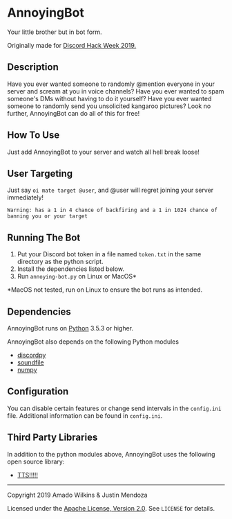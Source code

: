 # AnnoyingBot
Your little brother but in bot form.

Originally made for [Discord Hack Week 2019.](https://blog.discordapp.com/discord-community-hack-week-build-and-create-alongside-us-6b2a7b7bba33)

## Description
Have you ever wanted someone to randomly @mention everyone in your server and scream at you in voice channels? Have you ever wanted to spam someone's DMs without having to do it yourself? Have you ever wanted someone to randomly send you unsolicited kangaroo pictures? Look no further, AnnoyingBot can do all of this for free!

## How To Use
Just add AnnoyingBot to your server and watch all hell break loose!

## User Targeting
Just say `oi mate target @user`, and @user will regret joining your server immediately! 

`Warning: has a 1 in 4 chance of backfiring and a 1 in 1024 chance of banning you or your target`

## Running The Bot
1. Put your Discord bot token in a file named `token.txt` in the same directory as the python script.
2. Install the dependencies listed below.
3. Run `annoying-bot.py` on Linux or MacOS*

*MacOS not tested, run on Linux to ensure the bot runs as intended.

## Dependencies
AnnoyingBot runs on [Python](https://www.python.org/) 3.5.3 or higher.

AnnoyingBot also depends on the following Python modules
- [discordpy](https://github.com/Rapptz/discord.py)
- [soundfile](https://github.com/bastibe/SoundFile)
- [numpy](https://www.numpy.org/)

## Configuration
You can disable certain features or change send intervals in the `config.ini` file. Additional information can be found in `config.ini`.

## Third Party Libraries
In addition to the python modules above, AnnoyingBot uses the following open source library:
- [TTS!!!!!](https://github.com/Epicalert/tts-followed-by-5-exclamation-marks)

---
Copyright 2019 Amado Wilkins & Justin Mendoza

Licensed under the [Apache License, Version 2.0](http://www.apache.org/licenses/LICENSE-2.0). See `LICENSE` for details.